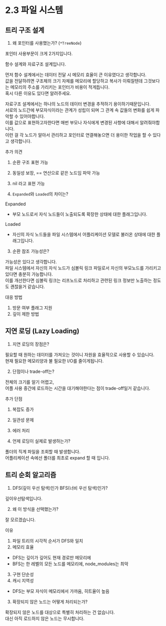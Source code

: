 # 2.3 파일 시스템

## 트리 구조 설계

1. 왜 포인터를 사용했는가? (`*TreeNode`)

포인터 사용부문이 크게 2가지입니다.

함수 설계와 자료구조 설계입니다.

먼저 함수 설계에서는 데이터 전달 시 메모리 효율이 큰 이유였다고 생각합니다.  
값을 전달하려면 구조체의 크기 자체를 메모리에 할당하고 복사가 이뤄질텐데 그것보다는 메모리의 주소를 가리키는 포인터가 비용이 적게듭니다.  
혹시 다른 이유도 있다면 알려주세요.

자료구조 설계에서는 하나의 노드의 데이터 변경을 추적하기 용이하기때문입니다.  
서로의 노드간에 부모자식이라는 관계가 성립이 되며 그 관계 속 값들의 변화를 쉽게 파악할 수 있어야합니다.  
이를 값으로 표현하고자한다면 매번 부모나 자식에게 변경된 사항에 대해서 알려줘야합니다.  
이런 걸 각 노드가 알아서 관리하고 포인터로 연결해놓으면 더 용이한 작업을 할 수 있다고 생각합니다.

추가 의견

1. 순환 구조 표현 가능
2. 동일성 보장, == 연산으로 같은 노드임 파악 가능
3. nil 라고 표현 가능

4. `Expanded`와 `Loaded`의 차이는?

Expanded

- 부모 노드로서 자식 노드들이 노출되도록 확장한 상태에 대한 플래그입니다.

Loaded

- 자신의 자식 노드들을 파일 시스템에서 어플리케이션 모델로 불러온 상태에 대한 플래그입니다.

3. 순환 참조 가능성은?

가능성은 있다고 생각합니다.  
파일 시스템에서 자신의 자식 노드가 심볼릭 링크 파일로서 자신의 부모노드를 가리키고 있다면 충분히 가능합니다.  
이를 개선한다면 심볼릭 링크는 리프노드로 처리하고 관련된 링크 정보만 노출하는 정도도 괜찮을거 같습니다.

대응 방법

1. 방문 여부 플래그 지원
2. 깊이 제한 방법

## 지연 로딩 (Lazy Loading)

1. 지연 로딩의 장점은?

필요할 때 원하는 데이터를 가져오는 것이니 자원을 효율적으로 사용할 수 있습니다.  
현재 필요한 메모리양과 불 필요한 I/O를 줄이게됩니다.

2. 단점이나 trade-off는?

전체의 크기를 알기 어렵고,  
어플 사용 중간에 로드하는 시간을 대기해야한다는 점이 trade-off일거 같습니다.

추가 단점

1. 복잡도 증가
2. 일관성 문제
3. 에러 처리

4. 언제 로딩이 실제로 발생하는가?

폴더의 직계 파일을 조회할 때 발생합니다.  
어플리케이션 속에선 폴더를 최초로 expand 할 때 입니다.

## 트리 순회 알고리즘

1. DFS(깊이 우선 탐색)인가 BFS(너비 우선 탐색)인가?

깊이우선탐색입니다.

2. 왜 이 방식을 선택했는가?

잘 모르겠습니다.

이유

1. 파일 트리의 시각적 순서가 DFS와 일치
2. 메모리 효율

- DFS는 깊이가 깊어도 현재 경로만 메모리에
- BFS는 한 레벨의 모든 노드를 메모리에, node_modules는 최악

3. 구현 단순성
4. 캐시 지역성

- DFS는 부모 자식이 메모리에서 가까움, 히트율이 높음

3. 확장되지 않은 노드는 어떻게 처리되는가?

확장되지 않은 노드를 대상으로 특별히 처리하는 건 없습니다.  
대신 아직 로드하지 않은 노드는 무시합니다.
